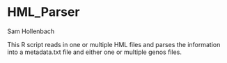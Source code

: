 # HML_Parser

Sam Hollenbach

This R script reads in one or multiple HML files and parses the information into a metadata.txt file and either one or multiple genos files.
